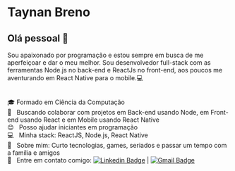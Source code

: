 
# Taynan Breno

## Olá pessoal 👋
Sou apaixonado por programação e estou sempre em busca de me aperfeiçoar e dar o meu melhor.
Sou desenvolvedor full-stack com as ferramentas Node.js no back-end e ReactJs no front-end, aos poucos me aventurando em React Native para o mobile.:computer:

 <br/> :mortar_board: Formado em Ciência da Computação
 <br/> :purple_heart: &nbsp; Buscando colaborar com projetos em Back-end usando Node, em Front-end usando React e em Mobile usando React Native
 <br/> :blush: &nbsp; Posso ajudar iniciantes em programação
 <br/> :computer: &nbsp; Minha stack: ReactJS, Node.js, React Native
 <br/> 💬  &nbsp; Sobre mim: Curto tecnologias, games, seriados e passar um tempo com a família e amigos
 <br/> :email: &nbsp; Entre em contato comigo: [![Linkedin Badge](https://img.shields.io/badge/-TaynanBreno-blue?style=flat-square&logo=Linkedin&logoColor=white&link=https://www.linkedin.com/in/taynan-silva/)](https://www.linkedin.com/in/taynan-silva/) 
| 
[![Gmail Badge](https://img.shields.io/badge/-thaynanbreno@gmail.com-c14438?style=flat-square&logo=Gmail&logoColor=white&link=mailto:thaynanbreno@gmail.com)](thaynanbreno@gmail.com)
